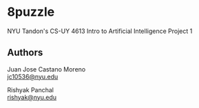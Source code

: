 # 8puzzle
NYU Tandon's CS-UY 4613 Intro to Artificial Intelligence Project 1

## Authors
Juan Jose Castano Moreno   
jc10536@nyu.edu   

Rishyak Panchal   
rishyak@nyu.edu   
